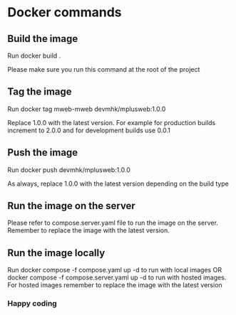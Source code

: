 # Docker commands

## Build the image

Run docker build .

Please make sure you run this command at the root of the project

## Tag the image

Run docker tag mweb-mweb devmhk/mplusweb:1.0.0

Replace 1.0.0 with the latest version. For example for production builds increment to 2.0.0 and for development builds use 0.0.1

## Push the image

Run docker push devmhk/mplusweb:1.0.0

As always, replace 1.0.0 with the latest version depending on the build type

## Run the image on the server

Please refer to compose.server.yaml file to run the image on the server. Remember to replace the image with the latest version.

## Run the image locally

Run docker compose -f compose.yaml up -d to run with local images
OR docker compose -f compose.server.yaml up -d to run with hosted images. For hosted images remember to replace the image with the latest version

### Happy coding
